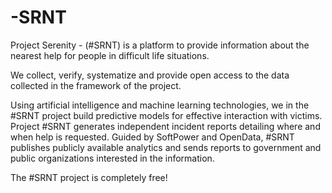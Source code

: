 # -SRNT
Project Serenity - (#SRNT) is a platform to provide information about the nearest help for people in difficult life situations.

We collect, verify, systematize and provide open access to the data collected in the framework of the project.

Using artificial intelligence and machine learning technologies, we in the #SRNT project build predictive models for effective interaction with victims.
Project #SRNT generates independent incident reports detailing where and when help is requested. 
Guided by SoftPower and OpenData, #SRNT publishes publicly available analytics and sends reports to government and public organizations interested in the information.

The #SRNT project is completely free!
